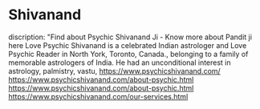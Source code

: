 # Shivanand
discription: "Find about Psychic Shivanand Ji - Know more about Pandit ji here Love Psychic Shivanand is a celebrated Indian astrologer and Love Psychic Reader in North   York, Toronto, Canada., belonging to a family of memorable astrologers of India. He had an   unconditional interest in astrology, palmistry, vastu, 
https://www.psychicshivanand.com/
https://www.psychicshivanand.com/about-psychic.html
https://www.psychicshivanand.com/about-psychic.html
https://www.psychicshivanand.com/our-services.html
